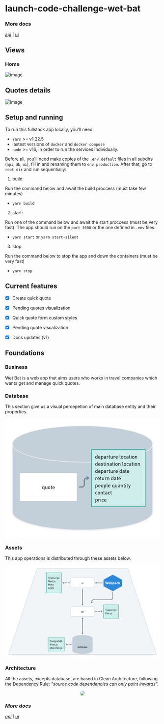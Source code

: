 # launch-code-challenge-wet-bat

### More docs

<a href="./api/README.md">api</a> | <a href="./ui/README.md">ui</a>

## Views

### Home
![image](https://user-images.githubusercontent.com/55052153/161351588-e50992be-02fa-4a1a-9c55-970bfb7d002e.png)

## Quotes details
![image](https://user-images.githubusercontent.com/55052153/161351655-73eaf958-46a0-4516-8b5e-2fb63bb25f0f.png)


## Setup and running

To run this fullstack app locally, you'll need:
 - `Yarn` >= v1.22.5
 - lastest versions of `docker` and `docker compose`
- `node` >= v16, in order to run the services individually.

Before all, you'll need make copies of the `.env.default` files in all subdirs (`api`, `db`, `ui`), fill in and renaming them to `env.production`. After that, go to `root dir` and run sequentially:

1. build:

Run the command below and await the build proccess (must take few minutes)
   - `yarn build`

2. start:

Run one of the command below and await the start proccess (must be very fast). The app should run on the `port 3000` or the one defined in `.env` files.
   - `yarn start` or `yarn start-silent`

3. stop:

Run the command below to stop the app and down the containers (must be very fast)
   - `yarn stop`


## Current features

- [x] Create quick quote
- [x] Pending quotes visualization
- [x] Quick quote form custom styles
- [x] Pending quote visualization
- [x] Docs updates (v1)


## Foundations

### Business

Wet Bat is a web app that aims users who works in travel companies which wants get and manage quick quotes.

### Database

This section give us a visual percepetion of main database entity and their properties.

<div style="display: flex; justify-content: center;">
    <img src="./docs/assets/wetbat-database.png" style="border-radius: 8px;"/>
</div>

### Assets

This app operations is distributed through these assets below.

<div style="display: flex; justify-content: center;">
    <img src="./docs/assets/wetbat-assets.png" style="border-radius: 8px;"/>
</div>

### Architecture

All the assets, excepts database, are based in Clean Architecture, following the Dependency Rule: <i>"source code dependencies can only point inwards"<i>.

<div style="display: flex; justify-content: center;">
    <img src="https://blog.cleancoder.com/uncle-bob/images/2012-08-13-the-clean-architecture/CleanArchitecture.jpg" style="border-radius: 8px;" />
</div>

### More docs

<a href="./api/README.md">api</a> | <a href="./ui/README.md">ui</a>



